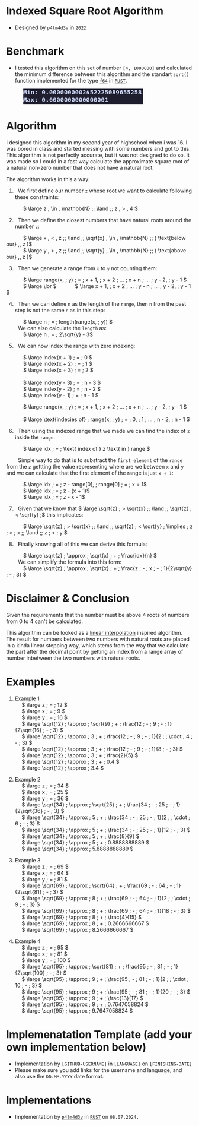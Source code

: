 # Indexed Square Root Algorithm

- Designed by `p4lm4d3v` in `2022`

# Benchmark

- I tested this algorithm on this set of number `[4, 1000000]` and calculated the minimum difference between this algorithm and the standart `sqrt()` function implemented for the type [`f64`](https://doc.rust-lang.org/stable/std/primitive.f64.html#method.sqrt) in [`RUST`](https://www.rust-lang.org/).

&emsp;&emsp;&emsp; ![](min_max.png)

# Algorithm

I designed this algorithm in my second year of highschool when i was 16. I was bored in class and started messing with some numbers and got to this.
This algorithm is not perfectly accurate, but it was not designed to do so. It was made so I could in a fast way calculate the approximate square root of a natural non-zero number that does not have a natural root.

The algorithm works in this a way:

1. &nbsp; We first define our number `z` whose root we want to calculate following these constraints:

&emsp;&emsp;&emsp; $ \large z \, \in \, \mathbb{N} \;\; \land \;\; z \, > \, 4 $

2. &nbsp; Then we define the closest numbers that have natural roots around the number `z`:

&emsp;&emsp;&emsp; $ \large x \, < \, z \;\; \land \;\; \sqrt{x} \, \in \, \mathbb{N} \;\; ( \text{below our} \,\, z )$
  <br>
  &emsp;&emsp;&emsp; $ \large y \, > \, z \;\; \land \;\; \sqrt{y} \, \in \, \mathbb{N} \;\; ( \text{above our} \,\, z )$

3. &nbsp; Then we generate a range from `x` to `y` not counting them:

&emsp;&emsp;&emsp; $ \large range(x, \; y) \; = \; x + 1, \; x + 2 \; ... \; x + n \; ... \; y - 2, \; y - 1 $
&emsp;&emsp;&emsp; $ \large \lor $
&emsp;&emsp;&emsp; $ \large x + 1, \; x + 2 \; ... \; y - n \; ... \; y - 2, \; y - 1 $

4. &nbsp; Then we can define `n` as the length of the `range`, then `n` from the past step is not the same `n` as in this step:

&emsp;&emsp;&emsp; $ \large n \; = \; length(range(x, \; y)) $
<br>
&emsp;&emsp; We can also calculate the `length` as:
<br>
&emsp;&emsp;&emsp; $ \large n \; = \; 2\sqrt{y} - 3$

5. &nbsp; We can now index the range with zero indexing:

&emsp;&emsp;&emsp; $ \large index(x + 1) \; = \; 0 $ <br>
&emsp;&emsp;&emsp; $ \large index(x + 2) \; = \; 1 $ <br>
&emsp;&emsp;&emsp; $ \large index(x + 3) \; = \; 2 $ <br>
&emsp;&emsp;&emsp; ... <br>
&emsp;&emsp;&emsp; $ \large index(y - 3) \; = \; n - 3 $ <br>
&emsp;&emsp;&emsp; $ \large index(y - 2) \; = \; n - 2 $ <br>
&emsp;&emsp;&emsp; $ \large index(y - 1) \; = \; n - 1 $

&emsp;&emsp;&emsp; $ \large range(x, \; y) \; = \; x + 1, \; x + 2 \; ... \; x + n \; ... \; y - 2, \; y - 1 $
&emsp;&emsp;&emsp; <br>
&emsp;&emsp;&emsp; $ \large \text{indecies of} \; range(x, \; y) \; = \; 0, \; 1 \; ... \; n - 2, \; n - 1 $

6. &nbsp; Then using the indexed range that we made we can find the index of `z` inside the `range`:

&emsp;&emsp;&emsp; $ \large idx \; = \; \text{ index of } z \text{ in } range $

&emsp;&emsp; Simple way to do that is to substract the `first element` of the `range` from the `z` gettting the value representing where are we between `x` and `y` and we can calculate that the first element of the range is just `x + 1`:

&emsp;&emsp;&emsp; $ \large idx \; = \; z - range[0], \; range[0] \; = \; x + 1$
<br>
&emsp;&emsp;&emsp; $ \large idx \; = \; z - (x + 1)$
<br>
&emsp;&emsp;&emsp; $ \large idx \; = \; z - x - 1$

7. &nbsp; Given that we know that $ \large \sqrt{z} \; > \sqrt{x} \;\; \land \;\; \sqrt{z} \; < \sqrt{y} \;$ this implicates:

&emsp;&emsp;&emsp; $ \large \sqrt{z} \; > \sqrt{x} \;\; \land \;\; \sqrt{z} \; < \sqrt{y} \; \implies \; z \; > \; x \;\; \land \;\; z \; < \; y $

8. &nbsp; Finally knowing all of this we can derive this formula:

&emsp;&emsp;&emsp; $ \large \sqrt{z} \; \approx \; \sqrt{x} \; + \; \frac{idx}{n} $
<br>
&emsp;&emsp; We can simplify the formula into this form:
<br>
&emsp;&emsp;&emsp; $ \large \sqrt{z} \; \approx \; \sqrt{x} \; + \; \frac{z \; - \; x \; - \; 1}{2\sqrt{y} \; - \; 3} $

# Disclaimer & Conclusion

Given the requirements that the number must be above 4 roots of numbers from 0 to 4 can't be calculated.

This algorithm can be looked as a [linear interpolation](https://en.wikipedia.org/wiki/Linear_interpolation) inspired algorithm. The result for numbers between two numbers with natural roots are placed in a kinda linear stepping way, which stems from the way that we calculate the part after the decimal point by getting an index from a range array of number inbetween the two numbers with natural roots.

# Examples

1. Example 1
   <br>
   &emsp; $ \large z \; = \; 12 $
   <br>
   &emsp; $ \large x \; = \; 9 $
   <br>
   &emsp; $ \large y \; = \; 16 $
   <br>
   &emsp; $ \large \sqrt{12} \; \approx \; \sqrt{9} \; + \; \frac{12 \; - \; 9 \; - \; 1}{2\sqrt{16} \; - \; 3} $
   <br>
   &emsp; $ \large \sqrt{12} \; \approx \; 3 \; + \; \frac{12 \; - \; 9 \; - \; 1}{2 \; \; \cdot \; 4 \; - \; 3} $
   <br>
   &emsp; $ \large \sqrt{12} \; \approx \; 3 \; + \; \frac{12 \; - \; 9 \; - \; 1}{8 \; - \; 3} $
   <br>
   &emsp; $ \large \sqrt{12} \; \approx \; 3 \; + \; \frac{2}{5} $
   <br>
   &emsp; $ \large \sqrt{12} \; \approx \; 3 \; + \; 0.4 $
   <br>
   &emsp; $ \large \sqrt{12} \; \approx \; 3.4 $

2. Example 2
   <br>
   &emsp; $ \large z \; = \; 34 $
   <br>
   &emsp; $ \large x \; = \; 25 $
   <br>
   &emsp; $ \large y \; = \; 36 $
   <br>
   &emsp; $ \large \sqrt{34} \; \approx \; \sqrt{25} \; + \; \frac{34 \; - \; 25 \; - \; 1}{2\sqrt{36} \; - \; 3} $
   <br>
   &emsp; $ \large \sqrt{34} \; \approx \; 5 \; + \; \frac{34 \; - \; 25 \; - \; 1}{2 \; \; \cdot \; 6 \; - \; 3} $
   <br>
   &emsp; $ \large \sqrt{34} \; \approx \; 5 \; + \; \frac{34 \; - \; 25 \; - \; 1}{12 \; - \; 3} $
   <br>
   &emsp; $ \large \sqrt{34} \; \approx \; 5 \; + \; \frac{8}{9} $
   <br>
   &emsp; $ \large \sqrt{34} \; \approx \; 5 \; + \; 0.8888888889 $
   <br>
   &emsp; $ \large \sqrt{34} \; \approx \; 5.8888888889 $

3. Example 3
   <br>
   &emsp; $ \large z \; = \; 69 $
   <br>
   &emsp; $ \large x \; = \; 64 $
   <br>
   &emsp; $ \large y \; = \; 81 $
   <br>
   &emsp; $ \large \sqrt{69} \; \approx \; \sqrt{64} \; + \; \frac{69 \; - \; 64 \; - \; 1}{2\sqrt{81} \; - \; 3} $
   <br>
   &emsp; $ \large \sqrt{69} \; \approx \; 8 \; + \; \frac{69 \; - \; 64 \; - \; 1}{2 \; \; \cdot \; 9 \; - \; 3} $
   <br>
   &emsp; $ \large \sqrt{69} \; \approx \; 8 \; + \; \frac{69 \; - \; 64 \; - \; 1}{18 \; - \; 3} $
   <br>
   &emsp; $ \large \sqrt{69} \; \approx \; 8 \; + \; \frac{4}{15} $
   <br>
   &emsp; $ \large \sqrt{69} \; \approx \; 8 \; + \; 0.2666666667 $
   <br>
   &emsp; $ \large \sqrt{69} \; \approx \; 8.2666666667 $
4. Example 4
   <br>
   &emsp; $ \large z \; = \; 95 $
   <br>
   &emsp; $ \large x \; = \; 81 $
   <br>
   &emsp; $ \large y \; = \; 100 $
   <br>
   &emsp; $ \large \sqrt{95} \; \approx \; \sqrt{81} \; + \; \frac{95 \; - \; 81 \; - \; 1}{2\sqrt{100} \; - \; 3} $
   <br>
   &emsp; $ \large \sqrt{95} \; \approx \; 9 \; + \; \frac{95 \; - \; 81 \; - \; 1}{2 \; \; \cdot \; 10 \; - \; 3} $
   <br>
   &emsp; $ \large \sqrt{95} \; \approx \; 9 \; + \; \frac{95 \; - \; 81 \; - \; 1}{20 \; - \; 3} $
   <br>
   &emsp; $ \large \sqrt{95} \; \approx \; 9 \; + \; \frac{13}{17} $
   <br>
   &emsp; $ \large \sqrt{95} \; \approx \; 9 \; + \; 0.7647058824 $
   <br>
   &emsp; $ \large \sqrt{95} \; \approx \; 9.7647058824 $

# Implemenatation Template (add your own implementation below)

- Implementation by `[GITHUB-USERNAME]` in `[LANGUAGE]` on `[FINISHING-DATE]`
- Please make sure you add links for the username and language, and also use the `DD.MM.YYYY` date format.

# Implementations

- Implementation by [`p4lm4d3v`](https://github.com/p4lm4d3v/) in [`RUST`](https://www.rust-lang.org/) on `08.07.2024.`
